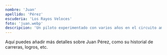 ```yaml
---
nombre: 'Juan'
apellido: 'Pérez'
escuderia: 'Los Rayos Veloces'
foto: 'juan.webp'
descripcion: 'Un piloto experimentado con varios años en el circuito amateur. Conocido por su agresiva técnica de frenado.'
---
```


Aquí puedes añadir más detalles sobre Juan Pérez, como su historial de carreras, logros, etc.
